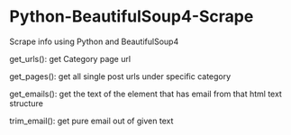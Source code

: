 # Python-BeautifulSoup4-Scrape
Scrape info using Python and BeautifulSoup4

get_urls(): get Category page url

get_pages(): get all single post urls under specific category

get_emails(): get the text of the element that has email from that html text structure

trim_email(): get pure email out of given text
